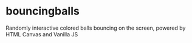 # bouncingballs
Randomly interactive colored balls bouncing on the screen, powered by HTML Canvas and Vanilla JS
